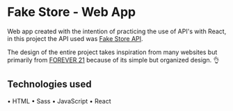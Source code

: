 # Fake Store - Web App

Web app created with the intention of practicing the use of API's with React, in this project the API used was [Fake Store API](https://fakestoreapi.com).

The design of the entire project takes inspiration from many websites but primarily from [FOREVER 21](https://forever21.com.mx) because of its simple but organized design. :ok_hand:

## Technologies used

• HTML
• Sass
• JavaScript
• React

